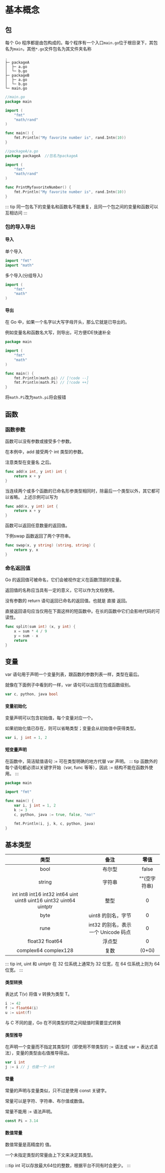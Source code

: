 # 基本概念

## 包
每个 Go 程序都是由包构成的。每个程序有一个入口`main.go`位于根目录下，其包名为`main`，其他`*.go`文件包名为其文件夹名称

```
.
├─ packageA
│  ├─ a.go
│  └─ b.go
├─ packageB
│  ├─ a.go
│  └─ b.go
└─ main.go
```
```go
//main.go
package main

import (
	"fmt"
	"math/rand"
)

func main() {
	fmt.Println("My favorite number is", rand.Intn(10))
}

```

```go
//packageA/a.go
package packageA  //包名为packageA

import (
	"fmt"
	"math/rand"
)

func PrintMyfavoriteNumber() {
	fmt.Println("My favorite number is", rand.Intn(10))
}

```
::: tip
同一包名下的变量名和函数名不能重复，且同一个包之间的变量和函数可以互相访问
:::


### 包的导入导出
#### 导入
单个导入
```go
import "fmt"
import "math"
```
多个导入(分组导入)
```go
import (
    "fmt"
    "math"
)
```
#### 导出
在 Go 中，如果一个名字以大写字母开头，那么它就是已导出的。

例如变量名和函数名大写，则导出，可方便IDE快速补全

```go
package main

import (
	"fmt"
	"math"
)

func main() {
	fmt.Println(math.pi) // [!code --]
	fmt.Println(math.Pi) // [!code ++]
}
```
将`math.Pi`改为`math.pi`将会报错

## 函数
### 函数参数
函数可以没有参数或接受多个参数。

在本例中，add 接受两个 int 类型的参数。

注意类型在变量名 之后。
```go
func add(x int, y int) int {
	return x + y
}
```
当连续两个或多个函数的已命名形参类型相同时，除最后一个类型以外，其它都可以省略。
上述示例可以写为
```go
func add(x, y int) int {
	return x + y
}
```

函数可以返回任意数量的返回值。

下例swap 函数返回了两个字符串。
```go
func swap(x, y string) (string, string) {
	return y, x
}
```
### 命名返回值
Go 的返回值可被命名，它们会被视作定义在函数顶部的变量。

返回值的名称应当具有一定的意义，它可以作为文档使用。

没有参数的 return 语句返回已命名的返回值。也就是 直接 返回。

直接返回语句应当仅用在下面这样的短函数中。在长的函数中它们会影响代码的可读性。
```go
func split(sum int) (x, y int) {
	x = sum * 4 / 9
	y = sum - x
	return
}
```

## 变量
var 语句用于声明一个变量列表，跟函数的参数列表一样，类型在最后。

就像在下面例子中看到的一样，var 语句可以出现在包或函数级别。
```go
var c, python, java bool
```
#### 变量初始化
变量声明可以包含初始值，每个变量对应一个。

如果初始化值已存在，则可以省略类型；变量会从初始值中获得类型。
```go
var i, j int = 1, 2
```
#### 短变量声明
在函数中，简洁赋值语句 := 可在类型明确的地方代替 var 声明。
::: tip
函数外的每个语句都必须以关键字开始（var, func 等等），因此 := 结构不能在函数外使用。
:::
```go
package main

import "fmt"

func main() {
	var i, j int = 1, 2
	k := 3
	c, python, java := true, false, "no!"

	fmt.Println(i, j, k, c, python, java)
}
```
## 基本类型
|类型            |     备注      |     零值      |
| :-----------: | :-----------: |:-----------:|
| bool      | 布尔型 |     false      |
| string      |   字符串    |     ""(空字符串)      |
| int  int8  int16  int32  int64 uint uint8 uint16 uint32 uint64 uintptr |   整型    |     0      |
| byte      |   uint8 的别名，字节    |     0      |
| rune      |   int32 的别名，表示一个 Unicode 码点    |     0      |
| float32 float64      |   浮点型    |     0      |
| complex64 complex128      |   复数    | (0+0i)          |
::: tip
int, uint 和 uintptr 在 32 位系统上通常为 32 位宽，在 64 位系统上则为 64 位宽。
:::

#### 类型转换
表达式 T(v) 将值 v 转换为类型 T。
```go
i := 42
f := float64(i)
u := uint(f)
```
与 C 不同的是，Go 在不同类型的项之间赋值时需要显式转换

#### 类型推导
在声明一个变量而不指定其类型时（即使用不带类型的 := 语法或 var = 表达式语法），变量的类型由右值推导得出。
```go
var i int
j := i // j 也是一个 int
```
#### 常量
常量的声明与变量类似，只不过是使用 const 关键字。

常量可以是字符、字符串、布尔值或数值。

常量不能用 := 语法声明。
```go
const Pi = 3.14
```

#### 数值常量
数值常量是高精度的 值。

一个未指定类型的常量由上下文来决定其类型。

:::tip
int 可以存放最大64位的整数，根据平台不同有时会更少。
:::












